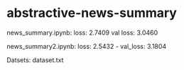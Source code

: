 # abstractive-news-summary
news_summary.ipynb:
loss: 2.7409     val loss: 3.0460 

news_summary2.ipynb:
loss: 2.5432 - val_loss: 3.1804

Datsets: dataset.txt

